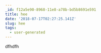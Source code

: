```yaml
---
_id: f12a5e90-8968-11e8-a78b-bd5b8691e591
title: hee
date: '2018-07-17T02:27:25.141Z'
slug: hee
tags:
  - user-generated
---
```

dfhdfh
